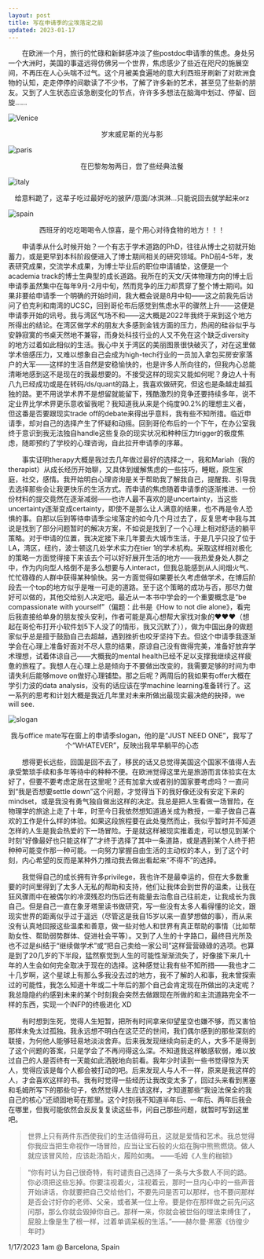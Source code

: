 ```yaml
---
layout: post
title: 写在申请季的尘埃落定之前
updated: 2023-01-17
---
```


&emsp;&emsp;在欧洲一个月，旅行的忙碌和新鲜感冲淡了些postdoc申请季的焦虑。身处另一个大洲时，美国的事遥远得仿佛另一个世界，焦虑感少了些近在咫尺的施展空间，不再压在人心头喘不过气。这个月被美食遍地的意大利西班牙刷新了对欧洲食物的认知，走走停停的间歇读了不少书，了解了许多新的艺术，甚至见了些新的朋友。又到了人生状态应该急剧变化的节点，许许多多想法在脑海中划过、停留、回旋......

![Venice](/assets/img/venice.jpeg)
<center>岁末威尼斯的光与影</center>

![paris](/assets/img/paris.jpeg)
<center>在巴黎匆匆两日，尝了些经典法餐</center>

![italy](/assets/img/italy.jpeg)
<center>给意料跪了，这辈子吃过最好吃的披萨/意面/冰淇淋...只能说回去就学起来orz</center>

![spain](/assets/img/spain.jpeg)
<center>西班牙的吃吃喝喝令人惊喜，是个用心对待食物的地方！！！</center>

&emsp;&emsp;申请季从什么时候开始？一个有志于学术道路的PhD，往往从博士之初就开始蓄力，或是更早到本科阶段便进入了博士期间相关的研究领域。PhD前4-5年，发表研究成果，交流学术成果，为博士毕业后的职位申请铺垫，这便是一个academia track的博士生典型的成长道路。我所在的天文/天体物理方向的博士后申请季虽然集中在每年9月-2月中旬，然而竞争的压力却贯穿了整个博士期间。如果非要给申请季一个明确的开始时间，我大概会说是8月中旬——这之前我先后访问了伯克利和南湾的UCSC，回到哥伦布后感觉到焦虑水平的骤然上升——这便是申请季开始的讯号。我与湾区气场不和——这大概是2022年我终于来到这个地方所得出的结论。在湾区做学术的朋友大多感到金钱方面的压力，热闹的硅谷似乎与安静寂寞的书桌天然地不兼容，而身处科技行业的人又不免在这个缺乏diversity的地方过着如此相似的生活。我心中关于湾区的美丽图景很快破灭了，对在这里做学术倍感压力，又难以想象自己会成为high-tech行业的一员加入拿包买房安家落户的大军——这样的生活自然是安稳愉快的，也是许多人所向往的，但我内心总能清晰地感到这不是现在的我最想要的。不接受这样的现实又能如何呢？身边人十有八九已经成功或是在转码/ds/quant的路上，我喜欢做研究，但这也是条越走越孤独的路。更不用说学术界不是想留就能留下，残酷激烈的竞争还要持续多年，说不定业界比学术界更乐意收留我呢？我知道我从来是个纯度90.2%的理想主义者，但这番是否要跟现实trade off的debate来得出乎意料，我有些不知所措。临近申请季，却对自己的选择产生了怀疑和动摇。回到哥伦布后的一个下午，在办公室我终于意识到我无法独自handle这些复杂的现实状况和种种压力trigger的极度焦虑，随即预约了学校的心理咨询，自此拉开申请季的序幕。

&emsp;&emsp;事实证明therapy大概是我过去几年做过最好的选择之一，我和Mariah（我的therapist）从成长经历开始聊，又具体到缓解焦虑的一些技巧，睡眠，原生家庭，社交，感情。我开始明白心理咨询是关于帮助我了解我自己，提醒我、引导我去选择那些会让我更快乐的生活方式。而申请的焦虑随着申请季的逐渐推进、一份份材料的提交竟然在逐渐减弱——也许人最不喜欢的是uncertainty，当这些uncertainty逐渐变成certainty，即使不是那么让人满意的结果，也不再是令人恐惧的事。自那以后到等待申请季尘埃落定的如今几个月过去了，反复思考中我与其说是找到了部分问题暂时的解决方案，不如说是找到了一个心理上相对舒适的躺平策略。对于申请的位置，我决定接下来几年要去大城市生活，于是几乎只投了位于LA，湾区，纽约，波士顿这几处学术实力在tier 1的学术机构。采取这样相对极化的策略一方面觉得接下来该去个可以好好展开生活的地方——我热爱身处人群之中，作为内向型人格倒不是多么想要与人interact，但我总能感到从人间烟火气、忙忙碌碌的人群中获得某种愉快。另一方面觉得如果要长久考虑做学术，在博后阶段去一个top的地方似乎是唯一可走的道路。至于这个策略的成功与否，那尽力做好可以做的，其他交给别人决定吧。最近从一本书中学会的一个重要概念是“be compassionate with yourself”（偏题：此书是《How to not die alone》，看完后我直接给单身的朋友按头安利，作者可能是真心想帮大家找对象的❤️❤️❤️（想起在哥伦布打开小软件划5下人没了的情形，我又沉默了）），做为中国出身的做题家似乎总是擅于鼓励自己去超越，遇到挫折也咬牙坚持下去。但这个申请季我逐渐学会在心理上准备好面对不尽人意的结果，原谅自己没有做得完美，准备好放弃学术理想，试着体谅自己——大概我的mental health已经不足以支撑我继续这样疲惫的旅程了。我想人在心理上总是倾向于不要做出改变的，我需要足够的时间为申请失利后能够move on做好心理铺垫。那之后呢？两周后的我如果有offer大概在学引力波的data analysis，没有的话应该在学machine learning准备转行了。这一系列的思考和计划大概是我近几年里对未来所做出最现实最决绝的抉择，we will see.

![slogan](/assets/img/slogan.jpg)
<center>我与office mate写在窗上的申请季slogan，他的是“JUST NEED ONE”，我写了个“WHATEVER”，反映出我早早躺平的心态</center>

&emsp;&emsp;想得更长远些，回国是回不去了，移民的话又总觉得美国这个国家不值得人去承受繁琐手续和多年等待中的种种不便。在欧洲觉得这里光是旅游而言体验实在太好了，但要不要考虑定居在这里呢？还有加拿大或者别的国家要考虑吗？一直问到“我是否想要settle down”这个问题，才觉得当下的我好像还没有安定下来的mindset，或是我没有勇气独自做出这样的决定。我总是把人生看做一场冒险，在物理学的旅途上走了十年，时至今日我依然想知道通关成为教授，一辈子做自己喜欢的工作是什么样的体验。如果这段旅程要在此处戛然而止，我似乎暂时并不知道怎样的人生是我会热爱的下一场冒险。于是就这样被现实推着走，可以想见到某个时刻“好像最好也只能这样了”才终于选择了其中一条道路，或是遇到某个人终于把种种可能变作那一种可能。一向努力掌握自由生活的主动权的本人，到了这个时刻，内心希望的反而是某种外力推动我去做出看起来“不得不”的选择。

&emsp;&emsp;我觉得自己的成长拥有许多privilege，我也许不是最幸运的，但在大多数重要的时间里得到了太多人无私的帮助和支持，他们让我体会到世界的温柔，让我在狂风骤雨中在被偶尔的冷漠残忍灼伤后还有能量去治愈自己往前走，让我成长为我自己。但是自己一直在象牙塔里读书做研究，写一些没有太多人看得懂的论文，跟现实世界的距离似乎过于遥远（尽管这是我自15岁以来一直梦想做的事），而从来没有认真地回报这些温柔和善意，做一些对他人和世界有真正帮助的事情（比如帮助女性、帮助弱势群体、促进社会平等）。又到了人生的十字路口，最终目光所及也不过是纠结于“继续做学术”或“把自己卖给一家公司”这样营营碌碌的选项。也算是到了20几岁的下半段，猛然察觉到人生的可能性渐渐流失了，好像接下来几十年的人生会如何完全取决于现在的选择。这种感觉让我有些不知所措——我也才二十几岁啊，这个星球上有那么多我没去过的地方，我不了解的人和事，我未曾探索过的可能性，我怎么知道十年或二十年后的那个自己会肯定现在所做出的决定呢？我总隐隐约约感到未来的某个时刻我会突然去做跟现在所做的和主流道路完全不一样的东西，实现一个INFP的终极进化 XD

&emsp;&emsp;有时想到生死，觉得人生短暂，把所有时间拿来仰望星空也嫌不够，而又害怕那样未免太过孤独。我永远想不明白在这茫茫的世间，我们偶尔感到的那些深刻的联接，为何他人能够轻易地淡淡舍弃。后来我发现继续向前走的人，大多不是得到了这个问题的答案，只是学会了不再问得这么深。不知道我这样敏感软弱，难以放过自己的人是否终有一天能如此洒脱地向前看。我年少时读到一些书觉得惊为天人，觉得应该是每个人都会被打动的吧。后来发现人与人不一样，原来是我这样的人，才会喜欢这样的书。我有时觉得一些经历让我改变太多了，回过头来看到黑塞和毛姆所写下的那些句子，依然觉得人生应该这样，才知道那些“我设法保全的我自己的核心”还顽固地苟在那里。这个时刻我不知道半年后、一年后、两年后我会在哪里，但我可能依然会反反复复读这些书，问自己那些问题，就暂时写到这里吧。

>世界上只有两件东西使我们的生活值得苟且，这就是爱情和艺术。我总觉得你我应当把生命视作一场冒险，应当让宝石般的火焰在胸中熊熊燃烧。做人就应该冒风险，应该赴汤蹈火，履险如夷。 ——毛姆《人生的枷锁》

>“你有时认为自己很奇特，有时谴责自己选择了一条与大多数人不同的路。你必须把这些忘掉。你要注视着火，注视着云，那时一旦内心中的一些声音开始讲话，你就要把自己交给他们，不要先问是否可以那样，也不要问那样是否会讨好你的老师、父亲，或者某一位上帝。要是你在那样做之前先问这问那，那么你就会毁掉你自己。那样一来，你就会被世俗的理法束缚住了，屁股上像是生了根一样，过着单调呆板的生活。”——赫尔曼·黑塞《彷徨少年时》

1/17/2023 1am @ Barcelona, Spain







